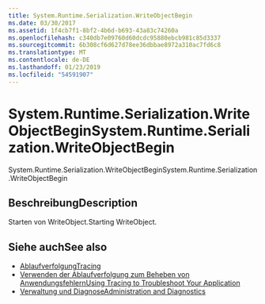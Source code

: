 ```yaml
---
title: System.Runtime.Serialization.WriteObjectBegin
ms.date: 03/30/2017
ms.assetid: 1f4cb7f1-8bf2-4b6d-b693-43a83c74260a
ms.openlocfilehash: c340db7e09760d60dcdc95880ebcb981c85d3337
ms.sourcegitcommit: 6b308cf6d627d78ee36dbbae8972a310ac7fd6c8
ms.translationtype: MT
ms.contentlocale: de-DE
ms.lasthandoff: 01/23/2019
ms.locfileid: "54591907"
---
```

# <a name="systemruntimeserializationwriteobjectbegin"></a><span data-ttu-id="deb3f-102">System.Runtime.Serialization.WriteObjectBegin</span><span class="sxs-lookup"><span data-stu-id="deb3f-102">System.Runtime.Serialization.WriteObjectBegin</span></span>
<span data-ttu-id="deb3f-103">System.Runtime.Serialization.WriteObjectBegin</span><span class="sxs-lookup"><span data-stu-id="deb3f-103">System.Runtime.Serialization.WriteObjectBegin</span></span>  
  
## <a name="description"></a><span data-ttu-id="deb3f-104">Beschreibung</span><span class="sxs-lookup"><span data-stu-id="deb3f-104">Description</span></span>  
 <span data-ttu-id="deb3f-105">Starten von WriteObject.</span><span class="sxs-lookup"><span data-stu-id="deb3f-105">Starting WriteObject.</span></span>  
  
## <a name="see-also"></a><span data-ttu-id="deb3f-106">Siehe auch</span><span class="sxs-lookup"><span data-stu-id="deb3f-106">See also</span></span>
- [<span data-ttu-id="deb3f-107">Ablaufverfolgung</span><span class="sxs-lookup"><span data-stu-id="deb3f-107">Tracing</span></span>](../../../../../docs/framework/wcf/diagnostics/tracing/index.md)
- [<span data-ttu-id="deb3f-108">Verwenden der Ablaufverfolgung zum Beheben von Anwendungsfehlern</span><span class="sxs-lookup"><span data-stu-id="deb3f-108">Using Tracing to Troubleshoot Your Application</span></span>](../../../../../docs/framework/wcf/diagnostics/tracing/using-tracing-to-troubleshoot-your-application.md)
- [<span data-ttu-id="deb3f-109">Verwaltung und Diagnose</span><span class="sxs-lookup"><span data-stu-id="deb3f-109">Administration and Diagnostics</span></span>](../../../../../docs/framework/wcf/diagnostics/index.md)
